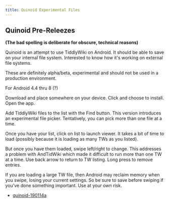 ```yaml
---
title: Quinoid Experimental Files
---
```

## Quinoid Pre-Releezes

__(The bad spelling is deliberate for obscure, technical reasons)__

Quinoid is an attempt to use TiddlyWiki on Android. It should be able to save on your internal file system. Interested to know how it's working on external file systems.

These are definitely alpha/beta, experimental and should not be used in a production environment. 

For Android 4.4 thru 8 (?)

Download and place somewhere on your device. Click and choose to install. Open the app.

Add TiddlyWiki files to the list with the Find button. This version introduces an experimental file picker. Tentatively, you can pick more than one file at a time.

Once you have your list, click on list to launch viewer. It takes a bit of time to load (possibly because it is loading as many TWs as you listed).

But once you have them loaded, swipe left/right to change. This addresses a problem with AndTidWiki which made it difficult to run more than one TW at a time. Use back arrow to return to TW listing. Long press to remove entries.

If you are loading a large TW file, then Android may reclaim memory when you swipe, losing your current settings. So be sure to save before swiping if you've done something important.
Use at your own risk.


* [quinoid-190114a](quinoid-190114a.apk)
